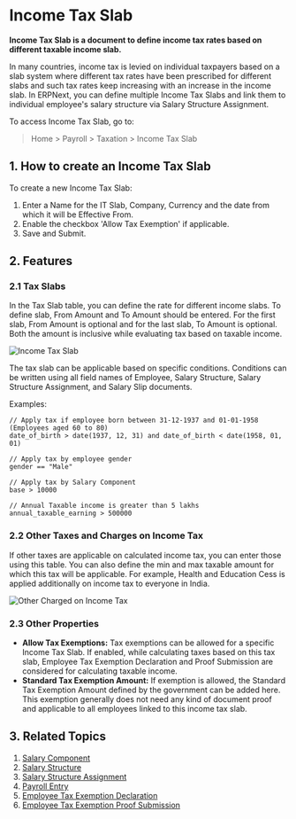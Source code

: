 <!-- add-breadcrumbs -->
# Income Tax Slab

**Income Tax Slab is a document to define income tax rates based on different taxable income slab.**

In many countries, income tax is levied on individual taxpayers based on a slab system where different tax rates have been prescribed for different slabs and such tax rates keep increasing with an increase in the income slab. In ERPNext, you can define multiple Income Tax Slabs and link them to individual employee's salary structure via Salary Structure Assignment.

To access Income Tax Slab, go to:
> Home > Payroll > Taxation > Income Tax Slab

## 1. How to create an Income Tax Slab

To create a new Income Tax Slab:

1. Enter a Name for the IT Slab, Company, Currency and the date from which it will be Effective From.
1. Enable the checkbox 'Allow Tax Exemption' if applicable.
1. Save and Submit.

## 2. Features

### 2.1 Tax Slabs

In the Tax Slab table, you can define the rate for different income slabs. To define slab, From Amount and To Amount should be entered. For the first slab, From Amount is optional and for the last slab, To Amount is optional. Both the amount is inclusive while evaluating tax based on taxable income.


<img class="screenshot" alt="Income Tax Slab" src="/docs/assets/img/payroll/income-tax-slab.png">

The tax slab can be applicable based on specific conditions. Conditions can be written using all field names of Employee, Salary Structure, Salary Structure Assignment, and Salary Slip documents.

Examples:

```
// Apply tax if employee born between 31-12-1937 and 01-01-1958 (Employees aged 60 to 80)
date_of_birth > date(1937, 12, 31) and date_of_birth < date(1958, 01, 01)

// Apply tax by employee gender
gender == "Male"

// Apply tax by Salary Component
base > 10000

// Annual Taxable income is greater than 5 lakhs
annual_taxable_earning > 500000
```

### 2.2 Other Taxes and Charges on Income Tax

If other taxes are applicable on calculated income tax, you can enter those using this table. You can also define the min and max taxable amount for which this tax will be applicable.
For example, Health and Education Cess is applied additionally on income tax to everyone in India.

<img class="screenshot" alt="Other Charged on Income Tax" src="/docs/assets/img/payroll/other-taxes-on-income-tax.png">


### 2.3 Other Properties

- **Allow Tax Exemptions:** Tax exemptions can be allowed for a specific Income Tax Slab. If enabled, while calculating taxes based on this tax slab, Employee Tax Exemption Declaration and Proof Submission are considered for calculating taxable income.
- **Standard Tax Exemption Amount:** If exemption is allowed, the Standard Tax Exemption Amount defined by the government can be added here. This exemption generally does not need any kind of document proof and applicable to all employees linked to this income tax slab.

## 3. Related Topics

1. [Salary Component](/docs/user/manual/en/payroll/salary-component)
1. [Salary Structure](/docs/user/manual/en/payroll/salary-structure)
1. [Salary Structure Assignment](/docs/user/manual/en/payroll/salary-structure-assignment)
1. [Payroll Entry](/docs/user/manual/en/payroll/payroll-entry)
1. [Employee Tax Exemption Declaration](/docs/user/manual/en/payroll/employee-tax-exemption-declaration) 
1. [Employee Tax Exemption Proof Submission](/docs/user/manual/en/payroll/employee-tax-exemption-proof-submission)
